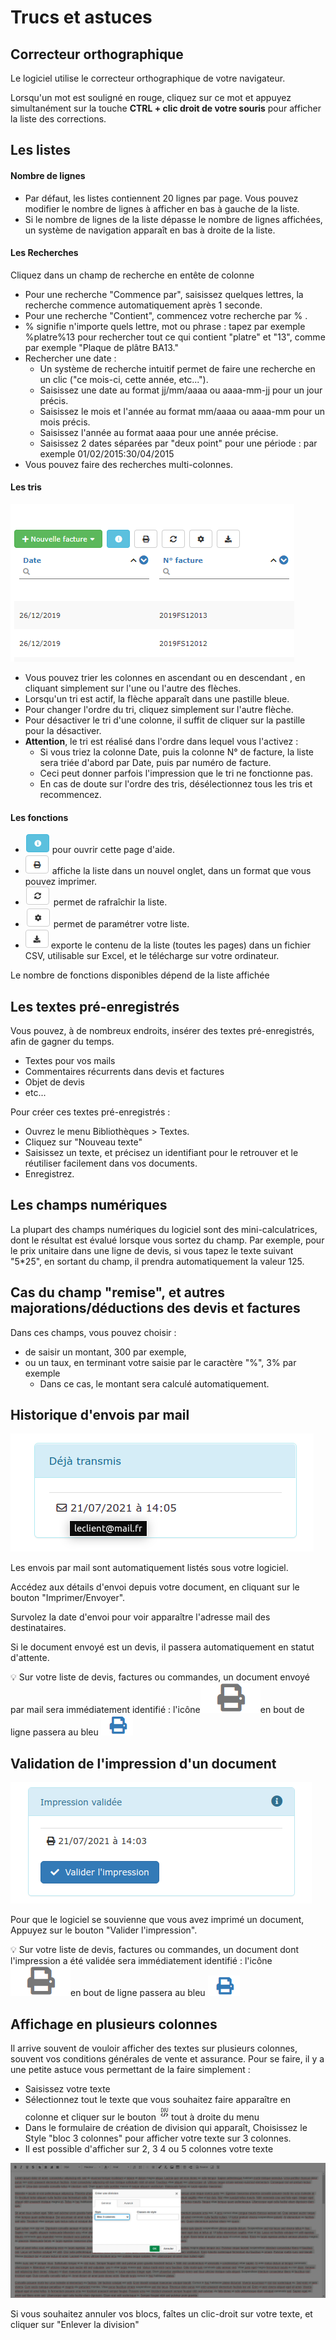 # Trucs et astuces

## Correcteur orthographique

Le logiciel utilise le correcteur orthographique de votre navigateur.

Lorsqu'un mot est souligné en rouge, cliquez sur ce mot et appuyez simultanément sur la touche **CTRL +  clic droit de votre souris** pour afficher la liste des corrections.

## Les listes

#### **Nombre de lignes**

* Par défaut, les listes contiennent 20 lignes par page. Vous pouvez modifier le nombre de lignes à afficher en bas à gauche de la liste.
* Si le nombre de lignes de la liste dépasse le nombre de lignes affichées, un système de navigation apparaît en bas à droite de la liste.

#### **Les Recherches**

Cliquez dans un champ de recherche en entête de colonne

* Pour une recherche "Commence par", saisissez quelques lettres, la recherche commence automatiquement après 1 seconde.
* Pour une recherche "Contient", commencez votre recherche par % .
* % signifie n'importe quels lettre, mot ou phrase : tapez par exemple %platre%13 pour rechercher tout ce qui contient "platre" et "13", comme par exemple "Plaque de plâtre BA13."
* Rechercher une date :
  * Un système de recherche intuitif permet de faire une recherche en un clic \("ce mois-ci, cette année, etc..."\).
  * Saisissez une date au format jj/mm/aaaa ou aaaa-mm-jj pour un jour précis.
  * Saisissez le mois et l'année au format mm/aaaa ou aaaa-mm pour un mois précis.
  * Saisissez l'année au format aaaa pour une année précise.
  * Saisissez 2 dates séparées par "deux point" pour une période : par exemple 01/02/2015:30/04/2015
* Vous pouvez faire des recherches multi-colonnes.

#### **Les tris**

![](../.gitbook/assets/fleche_tri.png)

* Vous pouvez trier les colonnes en ascendant  ou en descendant , en cliquant simplement sur l'une ou l'autre des flèches.
* Lorsqu'un tri est actif, la flèche apparaît dans une pastille bleue.
* Pour changer l'ordre du tri, cliquez simplement sur l'autre flèche.
* Pour désactiver le tri d'une colonne, il suffit de cliquer sur la pastille pour la désactiver.
* **Attention**, le tri est réalisé dans l'ordre dans lequel vous l'activez :
  * Si vous triez la colonne Date, puis la colonne N° de facture, la liste sera triée d'abord par Date, puis par numéro de facture.
  * Ceci peut donner parfois l'impression que le tri ne fonctionne pas.
  * En cas de doute sur l'ordre des tris, désélectionnez tous les tris et recommencez.

#### **Les fonctions** 

* ![](../.gitbook/assets/info.png) pour ouvrir cette page d'aide.
* ![](../.gitbook/assets/printer.png) affiche la liste dans un nouvel onglet, dans un format que vous pouvez imprimer.
* ![](../.gitbook/assets/refresh.png) permet de rafraîchir la liste.
* ![](../.gitbook/assets/cogs.png) permet de paramétrer votre liste.
* ![](../.gitbook/assets/export.png) exporte le contenu de la liste \(toutes les pages\) dans un fichier CSV, utilisable sur Excel, et le télécharge sur votre ordinateur.

 Le nombre de fonctions disponibles dépend de la liste affichée

## Les textes pré-enregistrés

Vous pouvez, à de nombreux endroits, insérer des textes pré-enregistrés, afin de gagner du temps. 

* Textes pour vos mails
* Commentaires récurrents dans devis et factures
* Objet de devis
* etc...

Pour créer ces textes pré-enregistrés :

* Ouvrez le menu Bibliothèques &gt; Textes.
* Cliquez sur "Nouveau texte"
* Saisissez un texte, et précisez un identifiant pour le retrouver et le réutiliser facilement dans vos documents.
* Enregistrez.

## Les champs numériques

La plupart des champs numériques du logiciel sont des mini-calculatrices, dont le résultat est évalué lorsque vous sortez du champ. Par exemple, pour le prix unitaire dans une ligne de devis, si vous tapez le texte suivant "5\*25", en sortant du champ, il prendra automatiquement la valeur 125.

## Cas du champ "remise", et autres majorations/déductions des devis et factures

Dans ces champs, vous pouvez choisir : 

* de saisir un montant, 300 par exemple,
* ou un taux, en terminant votre saisie par le caractère "%", 3% par exemple
  * Dans ce cas, le montant sera calculé automatiquement.

## **Historique d**'envoi**s** par mail

![](../.gitbook/assets/screenshot-70-.png)

Les envois par mail sont automatiquement listés sous votre logiciel.

Accédez aux détails d'envoi depuis votre document, en cliquant sur le bouton "Imprimer/Envoyer".

Survolez la date d'envoi pour voir apparaître l'adresse mail des destinataires.

Si le document envoyé est un devis, il passera automatiquement en statut d'attente.

💡 Sur votre liste de devis, factures ou commandes, un document envoyé par mail sera immédiatement identifié : l'icône![](../.gitbook/assets/screenshot-185a-.png)en bout de ligne passera au bleu ![](../.gitbook/assets/screenshot-211-.png) 

## Validation de l'impression d'un document

![](../.gitbook/assets/screenshot-74-.png)

Pour que le logiciel se souvienne que vous avez imprimé un document, Appuyez sur le bouton "Valider l'impression".

💡 Sur votre liste de devis, factures ou commandes, un document dont l'impression a été validée sera immédiatement identifié : l'icône![](../.gitbook/assets/screenshot-185a-.png)en bout de ligne passera au bleu ![](../.gitbook/assets/screenshot-211-.png) 

## Affichage en plusieurs colonnes

Il arrive souvent de vouloir afficher des textes sur plusieurs colonnes, souvent vos conditions générales de vente et assurance. Pour se faire, il y a une petite astuce vous permettant de la faire simplement :

* Saisissez votre texte
* Sélectionnez tout le texte que vous souhaitez faire apparaître en colonne et cliquer sur le bouton ![](../.gitbook/assets/image%20%285%29.png)tout à droite du menu
* Dans le formulaire de création de division qui apparaît, Choisissez le Style "bloc 3 colonnes" pour afficher votre texte sur 3 colonnes. 
* Il est possible d'afficher sur 2, 3 4 ou 5 colonnes votre texte

![](../.gitbook/assets/image%20%287%29.png)

Si vous souhaitez annuler vos blocs, faîtes un clic-droit sur votre texte, et cliquer sur "Enlever la division"

